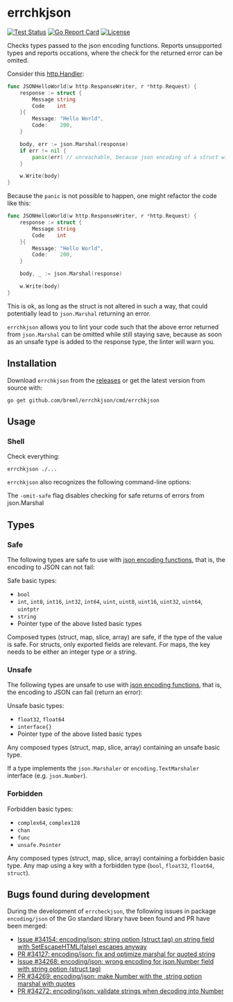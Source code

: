 # errchkjson

[![Test Status](https://github.com/breml/errchkjson/workflows/ci/badge.svg)](https://github.com/breml/errchkjson/actions?query=workflow%3Aci) [![Go Report Card](https://goreportcard.com/badge/github.com/breml/errchkjson)](https://goreportcard.com/report/github.com/breml/errchkjson) [![License](https://img.shields.io/badge/license-MIT-blue.svg)](LICENSE)

Checks types passed to the json encoding functions. Reports unsupported types and reports occations, where the check for the returned error can be omited.

Consider this [http.Handler](https://pkg.go.dev/net/http#Handler):

```Go
func JSONHelloWorld(w http.ResponseWriter, r *http.Request) {
	response := struct {
		Message string
		Code    int
	}{
		Message: "Hello World",
		Code:    200,
	}

	body, err := json.Marshal(response)
	if err != nil {
		panic(err) // unreachable, because json encoding of a struct with just a string and an int will never return an error.
	}

	w.Write(body)
}
```

Because the `panic` is not possible to happen, one might refactor the code like this:

```Go
func JSONHelloWorld(w http.ResponseWriter, r *http.Request) {
	response := struct {
		Message string
		Code    int
	}{
		Message: "Hello World",
		Code:    200,
	}

	body, _ := json.Marshal(response)

	w.Write(body)
}
```

This is ok, as long as the struct is not altered in such a way, that could potentially lead
to `json.Marshal` returning an error.

`errchkjson` allows you to lint your code such that the above error returned from `json.Marshal`
can be omitted while still staying save, because as soon as an unsafe type is added to the
response type, the linter will warn you.

## Installation

Download `errchkjson` from the [releases](https://github.com/breml/errchkjson/releases) or get the latest version from source with:

```shell
go get github.com/breml/errchkjson/cmd/errchkjson
```

## Usage

### Shell

Check everything:

```shell
errchkjson ./...
```

`errchkjson` also recognizes the following command-line options:

The `-omit-safe` flag disables checking for safe returns of errors from json.Marshal

## Types

### Safe

The following types are safe to use with [json encoding functions](https://pkg.go.dev/encoding/json), that is, the encoding to JSON can not fail:

Safe basic types:

* `bool`
* `int`, `int8`, `int16`, `int32`, `int64`, `uint`, `uint8`, `uint16`, `uint32`, `uint64`, `uintptr`
* `string`
* Pointer type of the above listed basic types

Composed types (struct, map, slice, array) are safe, if the type of the value is
safe. For structs, only exported fields are relevant. For maps, the key needs to be either an integer type or a string.

### Unsafe

The following types are unsafe to use with [json encoding functions](https://pkg.go.dev/encoding/json), that is, the encoding to JSON can fail (return an error):

Unsafe basic types:

* `float32`, `float64`
* `interface{}`
* Pointer type of the above listed basic types

Any composed types (struct, map, slice, array) containing an unsafe basic type.

If a type implements the `json.Marshaler` or `encoding.TextMarshaler` interface (e.g. `json.Number`).

### Forbidden

Forbidden basic types:

* `complex64`, `complex128`
* `chan`
* `func`
* `unsafe.Pointer`

Any composed types (struct, map, slice, array) containing a forbidden basic type. Any map
using a key with a forbidden type (`bool`, `float32`, `float64`, `struct`).

## Bugs found during development

During the development of `errcheckjson`, the following issues in package `encoding/json` of the Go standard library have been found and PR have been merged:

* [Issue #34154: encoding/json: string option (struct tag) on string field with SetEscapeHTML(false) escapes anyway](https://github.com/golang/go/issues/34154)
* [PR #34127: encoding/json: fix and optimize marshal for quoted string](https://github.com/golang/go/pull/34127)
* [Issue #34268: encoding/json: wrong encoding for json.Number field with string option (struct tag)](https://github.com/golang/go/issues/34268)
* [PR #34269: encoding/json: make Number with the ,string option marshal with quotes](https://github.com/golang/go/pull/34269)
* [PR #34272: encoding/json: validate strings when decoding into Number](https://github.com/golang/go/pull/34272)
